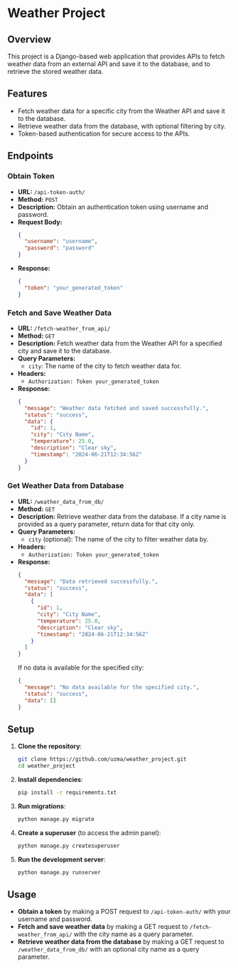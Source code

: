 # Weather Project

## Overview
This project is a Django-based web application that provides APIs to fetch weather data from an external API and save it to the database, and to retrieve the stored weather data.

## Features
- Fetch weather data for a specific city from the Weather API and save it to the database.
- Retrieve weather data from the database, with optional filtering by city.
- Token-based authentication for secure access to the APIs.

## Endpoints

### Obtain Token
- **URL:** `/api-token-auth/`
- **Method:** `POST`
- **Description:** Obtain an authentication token using username and password.
- **Request Body:**
  ```json
  {
    "username": "username",
    "password": "password"
  }
  ```
- **Response:**
  ```json
  {
    "token": "your_generated_token"
  }
  ```

### Fetch and Save Weather Data
- **URL:** `/fetch-weather_from_api/`
- **Method:** `GET`
- **Description:** Fetch weather data from the Weather API for a specified city and save it to the database.
- **Query Parameters:**
  - `city`: The name of the city to fetch weather data for.
- **Headers:**
  - `Authorization: Token your_generated_token`
- **Response:**
  ```json
  {
    "message": "Weather data fetched and saved successfully.",
    "status": "success",
    "data": {
      "id": 1,
      "city": "City Name",
      "temperature": 25.0,
      "description": "Clear sky",
      "timestamp": "2024-06-21T12:34:56Z"
    }
  }
  ```

### Get Weather Data from Database
- **URL:** `/weather_data_from_db/`
- **Method:** `GET`
- **Description:** Retrieve weather data from the database. If a city name is provided as a query parameter, return data for that city only.
- **Query Parameters:**
  - `city` (optional): The name of the city to filter weather data by.
- **Headers:**
  - `Authorization: Token your_generated_token`
- **Response:**
  ```json
  {
    "message": "Data retrieved successfully.",
    "status": "success",
    "data": [
      {
        "id": 1,
        "city": "City Name",
        "temperature": 25.0,
        "description": "Clear sky",
        "timestamp": "2024-06-21T12:34:56Z"
      }
    ]
  }
  ```
  If no data is available for the specified city:
  ```json
  {
    "message": "No data available for the specified city.",
    "status": "success",
    "data": []
  }
  ```

## Setup

1. **Clone the repository**:
   ```sh
   git clone https://github.com/uzma/weather_project.git
   cd weather_project
   ```

2. **Install dependencies**:
   ```sh
   pip install -r requirements.txt
   ```

3. **Run migrations**:
   ```sh
   python manage.py migrate
   ```

4. **Create a superuser** (to access the admin panel):
   ```sh
   python manage.py createsuperuser
   ```

5. **Run the development server**:
   ```sh
   python manage.py runserver
   ```

## Usage

- **Obtain a token** by making a POST request to `/api-token-auth/` with your username and password.
- **Fetch and save weather data** by making a GET request to `/fetch-weather_from_api/` with the city name as a query parameter.
- **Retrieve weather data from the database** by making a GET request to `/weather_data_from_db/` with an optional city name as a query parameter.

